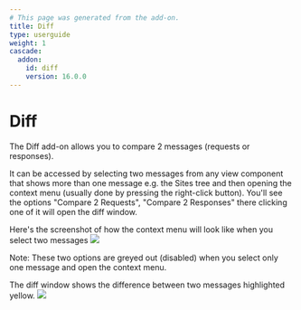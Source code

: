 ```yaml
---
# This page was generated from the add-on.
title: Diff
type: userguide
weight: 1
cascade:
  addon:
    id: diff
    version: 16.0.0
---
```


# Diff

The Diff add-on allows you to compare 2 messages (requests or responses).

It can be accessed by selecting two messages from any view component that shows more than one message e.g. the Sites tree and then opening the context menu (usually done by pressing the right-click button). You'll see the options "Compare 2 Requests", "Compare 2 Responses" there clicking one of it will open the diff window.

Here's the screenshot of how the context menu will look like when you select two messages
![](/docs/desktop/addons/diff/images/context-menu.png)

Note: These two options are greyed out (disabled) when you select only one message and open the context menu.

The diff window shows the difference between two messages highlighted yellow.
![](/docs/desktop/addons/diff/images/diff-window.png)
